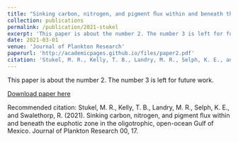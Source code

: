 ```yaml
---
title: "Sinking carbon, nitrogen, and pigment ﬂux within and beneath the euphotic zone in the oligotrophic, open-ocean Gulf of Mexico"
collection: publications
permalink: /publication/2021-stukel
excerpt: 'This paper is about the number 2. The number 3 is left for future work.'
date: 2021-03-01
venue: 'Journal of Plankton Research'
paperurl: 'http://academicpages.github.io/files/paper2.pdf'
citation: 'Stukel, M. R., Kelly, T. B., Landry, M. R., Selph, K. E., and Swalethorp, R. (2021). Sinking carbon, nitrogen, and pigment ﬂux within and beneath the euphotic zone in the oligotrophic, open-ocean Gulf of Mexico. Journal of Plankton Research 00, 17.'
---
```

This paper is about the number 2. The number 3 is left for future work.

[Download paper here](http://academicpages.github.io/files/paper2.pdf)

Recommended citation: Stukel, M. R., Kelly, T. B., Landry, M. R., Selph, K. E., and Swalethorp, R. (2021). Sinking carbon, nitrogen, and pigment ﬂux within and beneath the euphotic zone in the oligotrophic, open-ocean Gulf of Mexico. Journal of Plankton Research 00, 17.
